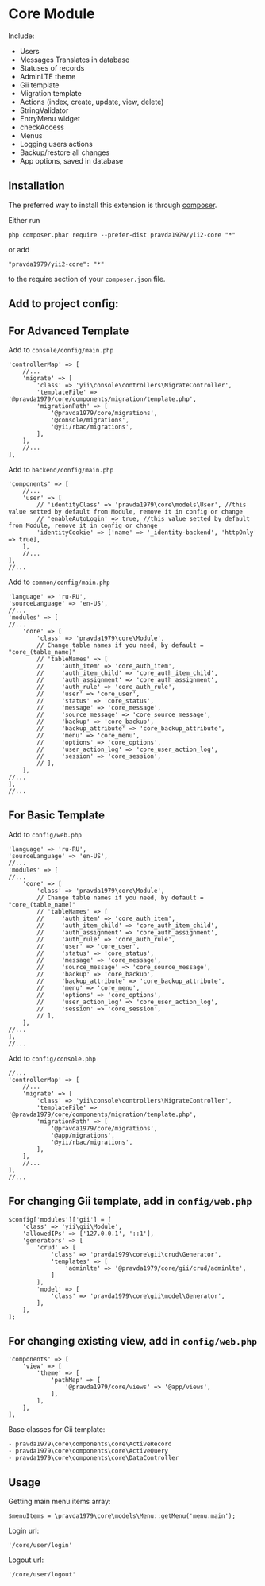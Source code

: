 Core Module
===========
Include:
- Users
- Messages Translates in database
- Statuses of records
- AdminLTE theme
- Gii template
- Migration template
- Actions (index, create, update, view, delete)
- StringValidator
- EntryMenu widget
- checkAccess
- Menus
- Logging users actions
- Backup/restore all changes
- App options, saved in database

Installation
------------

The preferred way to install this extension is through [composer](http://getcomposer.org/download/).

Either run

```
php composer.phar require --prefer-dist pravda1979/yii2-core "*"
```

or add

```
"pravda1979/yii2-core": "*"
```

to the require section of your `composer.json` file.

Add to project config:
----------------------

For Advanced Template
-------------------

Add to `console/config/main.php`

    'controllerMap' => [
        //...
        'migrate' => [
            'class' => 'yii\console\controllers\MigrateController',
            'templateFile' => '@pravda1979/core/components/migration/template.php',
            'migrationPath' => [
                '@pravda1979/core/migrations',
                '@console/migrations',
                '@yii/rbac/migrations',
            ],
        ],
        //...
    ],    

Add to `backend/config/main.php`

    'components' => [
        //...
        'user' => [
            // 'identityClass' => 'pravda1979\core\models\User', //this value setted by default from Module, remove it in config or change
            // 'enableAutoLogin' => true, //this value setted by default from Module, remove it in config or change
            'identityCookie' => ['name' => '_identity-backend', 'httpOnly' => true],
        ],
        //...
    ],
    //...

Add to `common/config/main.php`

    'language' => 'ru-RU',
    'sourceLanguage' => 'en-US',
    //...
    'modules' => [
    //...
        'core' => [
            'class' => 'pravda1979\core\Module',
            // Change table names if you need, by default = "core_(table_name)"
            // 'tableNames' => [
            //     'auth_item' => 'core_auth_item',
            //     'auth_item_child' => 'core_auth_item_child',
            //     'auth_assignment' => 'core_auth_assignment',
            //     'auth_rule' => 'core_auth_rule',
            //     'user' => 'core_user',
            //     'status' => 'core_status',
            //     'message' => 'core_message',
            //     'source_message' => 'core_source_message',
            //     'backup' => 'core_backup',
            //     'backup_attribute' => 'core_backup_attribute',
            //     'menu' => 'core_menu',
            //     'options' => 'core_options',
            //     'user_action_log' => 'core_user_action_log',
            //     'session' => 'core_session',
            // ],
        ],
    //...
    ],
    //...
        

For Basic Template
-------------------

Add to `config/web.php`

    'language' => 'ru-RU',
    'sourceLanguage' => 'en-US',
    //...
    'modules' => [
    //...
        'core' => [
            'class' => 'pravda1979\core\Module',
            // Change table names if you need, by default = "core_(table_name)"
            // 'tableNames' => [
            //     'auth_item' => 'core_auth_item',
            //     'auth_item_child' => 'core_auth_item_child',
            //     'auth_assignment' => 'core_auth_assignment',
            //     'auth_rule' => 'core_auth_rule',
            //     'user' => 'core_user',
            //     'status' => 'core_status',
            //     'message' => 'core_message',
            //     'source_message' => 'core_source_message',
            //     'backup' => 'core_backup',
            //     'backup_attribute' => 'core_backup_attribute',
            //     'menu' => 'core_menu',
            //     'options' => 'core_options',
            //     'user_action_log' => 'core_user_action_log',
            //     'session' => 'core_session',
            // ],
        ],
    //...
    ],
    //...
    
Add to `config/console.php`

    //...
    'controllerMap' => [
        //...
        'migrate' => [
            'class' => 'yii\console\controllers\MigrateController',
            'templateFile' => '@pravda1979/core/components/migration/template.php',
            'migrationPath' => [
                '@pravda1979/core/migrations',
                '@app/migrations',
                '@yii/rbac/migrations',
            ],
        ],
        //...
    ],    
    //...



For changing Gii template, add in `config/web.php`
--------------------------------------------------

    $config['modules']['gii'] = [
        'class' => 'yii\gii\Module',
        'allowedIPs' => ['127.0.0.1', '::1'],
        'generators' => [
            'crud' => [
                'class' => 'pravda1979\core\gii\crud\Generator',
                'templates' => [
                    'adminlte' => '@pravda1979/core/gii/crud/adminlte',
                ]
            ],
            'model' => [
                'class' => 'pravda1979\core\gii\model\Generator',
            ],
        ],
    ];

    
For changing existing view, add in `config/web.php`
----------------------------------------------------

    'components' => [
        'view' => [
            'theme' => [
                'pathMap' => [
                    '@pravda1979/core/views' => '@app/views',
                ],
            ],
        ],
    ],
        

Base classes for Gii template:

```
- pravda1979\core\components\core\ActiveRecord
- pravda1979\core\components\core\ActiveQuery
- pravda1979\core\components\core\DataController
```

                            
Usage
-----

Getting main menu items array:
```
$menuItems = \pravda1979\core\models\Menu::getMenu('menu.main');
```

Login url:
```
'/core/user/login'
```

Logout url:
```
'/core/user/logout'
```

